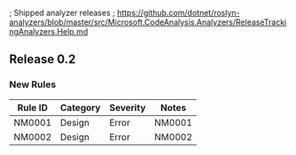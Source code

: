 ﻿; Shipped analyzer releases
; https://github.com/dotnet/roslyn-analyzers/blob/master/src/Microsoft.CodeAnalysis.Analyzers/ReleaseTrackingAnalyzers.Help.md

## Release 0.2

### New Rules
Rule ID | Category | Severity | Notes
--------|----------|----------|-------
NM0001 | Design | Error | NM0001
NM0002 | Design | Error | NM0002

